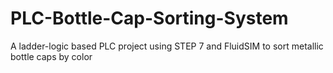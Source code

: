 # PLC-Bottle-Cap-Sorting-System
A ladder-logic based PLC project using STEP 7 and FluidSIM to sort metallic bottle caps by color
